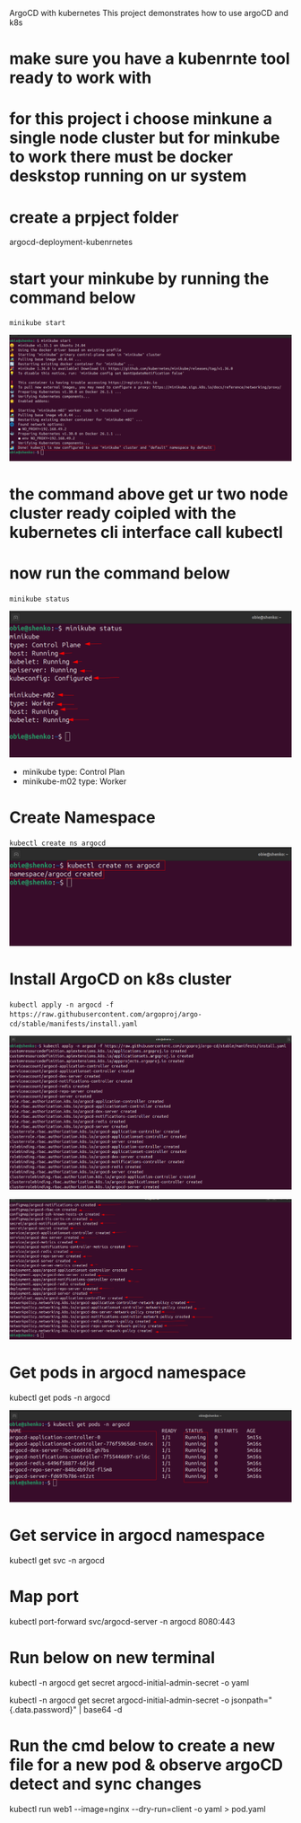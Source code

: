 ArgoCD with kubernetes
This project demonstrates how to use argoCD and k8s

# make sure you have a kubenrnte tool ready to work with 
# for this project i choose minkune a single node cluster but for minkube to work there must be docker deskstop running on ur system

# create a prpject folder 
 argocd-deployment-kubenrnetes
 
# start your minkube by running the command below
`minikube start`

![](./k8s/img/minikube%20start.png)
# the command above get ur two node cluster ready coipled with the kubernetes cli interface call kubectl

# now run the command below

`minikube status`

![](./k8s/img/minikube-status.png)

* minikube type: Control Plan
* minikube-m02 type: Worker

# Create Namespace
`kubectl create ns argocd`
![](./k8s/img/namespace.png)



# Install ArgoCD on k8s cluster

`kubectl apply -n argocd -f https://raw.githubusercontent.com/argoproj/argo-cd/stable/manifests/install.yaml`

![](./k8s/img/argo1.png)

![](./k8s/img/argo2.png)

# Get pods in argocd namespace
kubectl get pods -n argocd

![](./k8s/img/get-pods-argo.png)

# Get service in argocd namespace
kubectl get svc -n argocd


# Map port
kubectl port-forward svc/argocd-server -n argocd 8080:443

# Run below on new terminal
kubectl -n argocd get secret argocd-initial-admin-secret -o yaml

kubectl -n argocd get secret argocd-initial-admin-secret -o jsonpath="{.data.password}" | base64 -d
# Run the cmd below to create a new file for a new pod & observe argoCD detect and sync changes
kubectl run web1  --image=nginx --dry-run=client -o yaml > pod.yaml